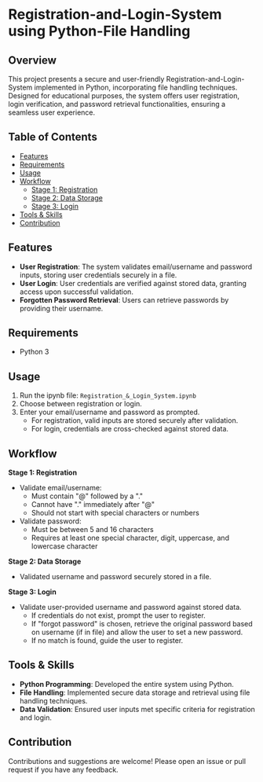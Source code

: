 # Registration-and-Login-System using Python-File Handling

## Overview
This project presents a secure and user-friendly Registration-and-Login-System implemented in Python, incorporating file handling techniques. Designed for educational purposes, the system offers user registration, login verification, and password retrieval functionalities, ensuring a seamless user experience.

## Table of Contents
- [Features](#features)
- [Requirements](#requirements)
- [Usage](#usage)
- [Workflow](#workflow)
   - [Stage 1: Registration](#stage-1-registration)
   - [Stage 2: Data Storage](#stage-2-data-storage)
   - [Stage 3: Login](#stage-3-login)
- [Tools & Skills](#tools--skills)
- [Contribution](#contribution)

## Features
- **User Registration**: The system validates email/username and password inputs, storing user credentials securely in a file.
- **User Login**: User credentials are verified against stored data, granting access upon successful validation.
- **Forgotten Password Retrieval**: Users can retrieve passwords by providing their username.

## Requirements
- Python 3

## Usage
1. Run the ipynb file: `Registration_&_Login_System.ipynb`
2. Choose between registration or login.
3. Enter your email/username and password as prompted.
   - For registration, valid inputs are stored securely after validation.
   - For login, credentials are cross-checked against stored data.

## Workflow
**Stage 1: Registration**
- Validate email/username:
   - Must contain "@" followed by a "."
   - Cannot have "." immediately after "@"
   - Should not start with special characters or numbers
- Validate password:
   - Must be between 5 and 16 characters
   - Requires at least one special character, digit, uppercase, and lowercase character

**Stage 2: Data Storage**
- Validated username and password securely stored in a file.

**Stage 3: Login**
- Validate user-provided username and password against stored data.
   - If credentials do not exist, prompt the user to register.
   - If "forgot password" is chosen, retrieve the original password based on username (if in file) and allow the user to set a new password.
   - If no match is found, guide the user to register.

## Tools & Skills
- **Python Programming**: Developed the entire system using Python.
- **File Handling**: Implemented secure data storage and retrieval using file handling techniques.
- **Data Validation**: Ensured user inputs met specific criteria for registration and login.

## Contribution
Contributions and suggestions are welcome! Please open an issue or pull request if you have any feedback.
